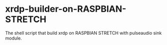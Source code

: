 # xrdp-builder-on-RASPBIAN-STRETCH
The shell script that build xrdp on RASPBIAN STRETCH with pulseaudio sink module.
